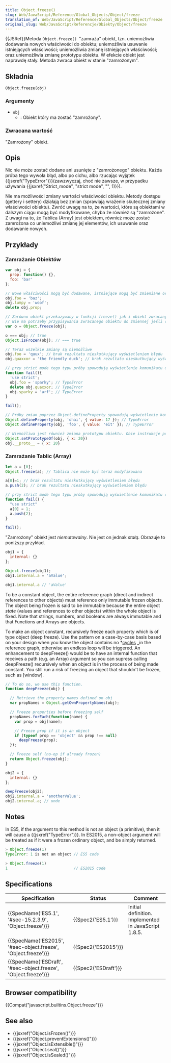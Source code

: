 ```yaml
---
title: Object.freeze()
slug: Web/JavaScript/Reference/Global_Objects/Object/freeze
translation_of: Web/JavaScript/Reference/Global_Objects/Object/freeze
original_slug: Web/JavaScript/Referencje/Obiekty/Object/freeze
---
```

{{JSRef}}Metoda `Object.freeze() `"zamraża" obiekt, tzn. uniemożliwia dodawania nowych właściwości do obiektu; uniemożliwia usuwanie istniejących właściwości; uniemożliwia zmianę istniejących właściwości; oraz uniemożliwia zmianę prototypu obiektu. W efekcie obiekt jest naprawdę stały. Metoda zwraca obiekt w stanie "zamrożonym".

## Składnia

    Object.freeze(obj)

### Argumenty

- `obj`
  - : Obiekt który ma zostać "zamrożony".

### Zwracana wartość

"Zamrożony" obiekt.

## Opis

Nic nie może zostać dodane ani usunięte z "zamrożonego" obiektu. Każda próba tego wywoła błąd, albo po cichu, albo rzucając wyjątek {{jsxref("TypeError")}}(zawzwyczaj, choć nie zawsze, w przypadku używania {{jsxref("Strict_mode", "strict mode", "", 1)}}).

Nie ma możliwości zmiany wartości właściwości obiektu. Metody dostępu (gettery i settery) działają bez zmian (sprawiają wrażenie skutecznej zmiany właściwości obiektu). Zwróć uwagę na to, że wartości, które są obiektami w dalszym ciągu mogą być modyfikowane, chyba że również są "zamrożone". Z uwagi na to, że Tablica (Array) jest obiektem, również może zostać zamrożona co uniemożliwi zmianę jej elementów, ich usuwanie oraz dodawanie nowych.

## Przykłady



### Zamrażanie Obiektów



```js
var obj = {
  prop: function() {},
  foo: 'bar'
};

// Nowe właściwości mogą być dodawane, istniejące mogą być zmieniane oraz usuwane
obj.foo = 'baz';
obj.lumpy = 'woof';
delete obj.prop;

// Zarówno obiekt przekazywany w funkcji freeze() jak i obiekt zwracany bedą "zamrożone"
// Nie ma potrzeby przypisywania zwracanego obiektu do zmiennej jeśli chcemy tylko "zamrozić" obiekt przekazywany w funkcji
var o = Object.freeze(obj);

o === obj; // true
Object.isFrozen(obj); // === true

// Teraz wszelkie zmiany są niemożliwe
obj.foo = 'quux'; // brak rezultatu nieskutkujący wyświetleniem błędu
obj.quaxxor = 'the friendly duck'; // brak rezultatu nieskutkujący wyświetleniem błędu

// przy strict mode tego typu próby spowodują wyświetlenie komunikatu o błędzie
function fail(){
  'use strict';
  obj.foo = 'sparky'; // TypeError
  delete obj.quaxxor; // TypeError
  obj.sparky = 'arf'; // TypeError
}

fail();

// Próby zmian poprzez Object.defineProperty spowodują wyświetlenie komunikatu o błędzie
Object.defineProperty(obj, 'ohai', { value: 17 }); // TypeError
Object.defineProperty(obj, 'foo', { value: 'eit' }); // TypeError

// Niemożliwa jest również zmiana prototypu obiektu. Obie instrukcje poniżej wygenerują błąd
Object.setPrototypeOf(obj, { x: 20})
obj.__proto__ = { x: 20}
```

### Zamrażanie Tablic (Array)



```js
let a = [0];
Object.freeze(a); // Tablica nie może być teraz modyfikowana

a[0]=1; // brak rezultatu nieskutkujący wyświetleniem błędu
a.push(2); // brak rezultatu nieskutkujący wyświetleniem błędu

// przy strict mode tego typu próby spowodują wyświetlenie komunikatu o błędzie TypeErrors
function fail() {
  "use strict"
  a[0] = 1;
  a.push(2);
}

fail();
```

"Zamrożony" obiekt jest _niemutowalny_. Nie jest on jednak _stałą_. Obrazuje to poniższy przykład.

```js
obj1 = {
  internal: {}
};

Object.freeze(obj1);
obj1.internal.a = 'aValue';

obj1.internal.a // 'aValue'
```



To be a constant object, the entire reference graph (direct and indirect references to other objects) must reference only immutable frozen objects.  The object being frozen is said to be immutable because the entire object *state* (values and references to other objects) within the whole object is fixed.  Note that strings, numbers, and booleans are always immutable and that Functions and Arrays are objects.

To make an object constant, recursively freeze each property which is of type object (deep freeze).  Use the pattern on a case-by-case basis based on your design when you know the object contains no *[cycles](https://en.wikipedia.org/wiki/Cycle*\(graph_theory\)) _in the reference graph, otherwise an endless loop will be triggered.   An enhancement to deepFreeze() would be to have an internal function that receives a path (e.g. an Array) argument so you can supress calling deepFreeze() recursively when an object is in the process of being made constant.  You still run a risk of freezing an object that shouldn't be frozen, such as \[window].

```js
// To do so, we use this function.
function deepFreeze(obj) {

  // Retrieve the property names defined on obj
  var propNames = Object.getOwnPropertyNames(obj);

  // Freeze properties before freezing self
  propNames.forEach(function(name) {
    var prop = obj[name];

    // Freeze prop if it is an object
    if (typeof prop == 'object' && prop !== null)
      deepFreeze(prop);
  });

  // Freeze self (no-op if already frozen)
  return Object.freeze(obj);
}

obj2 = {
  internal: {}
};

deepFreeze(obj2);
obj2.internal.a = 'anotherValue';
obj2.internal.a; // unde
```





## Notes

In ES5, if the argument to this method is not an object (a primitive), then it will cause a {{jsxref("TypeError")}}. In ES2015, a non-object argument will be treated as if it were a frozen ordinary object, and be simply returned.

```js
> Object.freeze(1)
TypeError: 1 is not an object // ES5 code

> Object.freeze(1)
1                             // ES2015 code
```

## Specifications

| Specification                                                                        | Status                       | Comment                                              |
| ------------------------------------------------------------------------------------ | ---------------------------- | ---------------------------------------------------- |
| {{SpecName('ES5.1', '#sec-15.2.3.9', 'Object.freeze')}}             | {{Spec2('ES5.1')}}     | Initial definition. Implemented in JavaScript 1.8.5. |
| {{SpecName('ES2015', '#sec-object.freeze', 'Object.freeze')}}     | {{Spec2('ES2015')}}     |                                                      |
| {{SpecName('ESDraft', '#sec-object.freeze', 'Object.freeze')}} | {{Spec2('ESDraft')}} |                                                      |

## Browser compatibility

{{Compat("javascript.builtins.Object.freeze")}}

## See also

- {{jsxref("Object.isFrozen()")}}
- {{jsxref("Object.preventExtensions()")}}
- {{jsxref("Object.isExtensible()")}}
- {{jsxref("Object.seal()")}}
- {{jsxref("Object.isSealed()")}}
